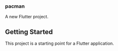 ### pacman

A new Flutter project.

## Getting Started

This project is a starting point for a Flutter application.



